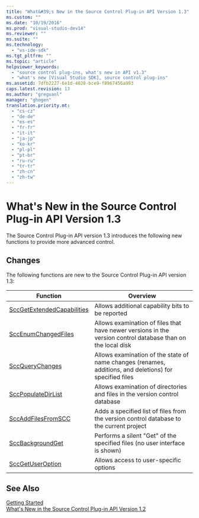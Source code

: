 ```yaml
---
title: "What&#39;s New in the Source Control Plug-in API Version 1.3"
ms.custom: ""
ms.date: "10/19/2016"
ms.prod: "visual-studio-dev14"
ms.reviewer: ""
ms.suite: ""
ms.technology: 
  - "vs-ide-sdk"
ms.tgt_pltfrm: ""
ms.topic: "article"
helpviewer_keywords: 
  - "source control plug-ins, what's new in API v1.3"
  - "what's new [Visual Studio SDK], source control plug-ins"
ms.assetid: 7dfb2227-6e1d-4028-bce9-f8967456a993
caps.latest.revision: 13
ms.author: "gregvanl"
manager: "ghogen"
translation.priority.mt: 
  - "cs-cz"
  - "de-de"
  - "es-es"
  - "fr-fr"
  - "it-it"
  - "ja-jp"
  - "ko-kr"
  - "pl-pl"
  - "pt-br"
  - "ru-ru"
  - "tr-tr"
  - "zh-cn"
  - "zh-tw"
---
```

# What&#39;s New in the Source Control Plug-in API Version 1.3
The Source Control Plug-in API version 1.3 introduces the following new functions to provide more advanced control.  
  
## Changes  
 The following functions are new to the Source Control Plug-in API version 1.3:  
  
|Function|Overview|  
|--------------|--------------|  
|[SccGetExtendedCapabilities](../extensibility/sccgetextendedcapabilities-function.md)|Allows additional capability bits to be reported|  
|[SccEnumChangedFiles](../extensibility/sccenumchangedfiles-function.md)|Allows examination of files that have newer versions in the version control database than on the local disk|  
|[SccQueryChanges](../extensibility/sccquerychanges-function.md)|Allows examination of the state of name changes (renames, additions, and deletions) for specified files|  
|[SccPopulateDirList](../extensibility/sccpopulatedirlist-function.md)|Allows examination of directories and files in the version control database|  
|[SccAddFilesFromSCC](../extensibility/sccaddfilesfromscc-function.md)|Adds a specified list of files from the version control database to the current project|  
|[SccBackgroundGet](../extensibility/sccbackgroundget-function.md)|Performs a silent "Get" of the specified files (no user interface is shown)|  
|[SccGetUserOption](../extensibility/sccgetuseroption-function.md)|Allows access to user-specific options|  
  
## See Also  
 [Getting Started](../extensibility-internals/getting-started-with-source-control-plug-ins.md)   
 [What's New in the Source Control Plug-in API Version 1.2](../extensibility-internals/what-s-new-in-the-source-control-plug-in-api-version-1.2.md)